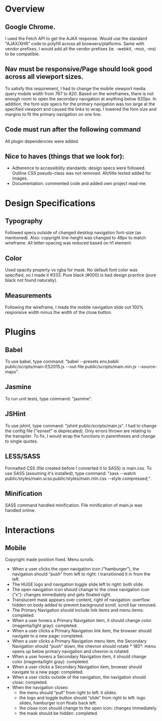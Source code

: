 # Overview

## Google Chrome.
I used the Fetch API to get the AJAX response. Would use the standard "AJAX/XHR" code to polyfill across all browsers/platforms. Same with vendor prefixes, I would add all the vendor prefixes (ie. -webkit, -moz, -ms) to be compatible.

## Nav must be responsive/Page should look good across all viewport sizes.
To satisfy this requirement, I had to change the mobile viewport media query mobile width from 767 to 
820. Based on the wireframes, there is not enough room to open the secondary navigation at anything below 820px. In addition, the font-size specs for the primary navigation was too large at the specified viewport and caused the links to wrap. I lowered the font-size and margins to fit the primary navigation on one line.

## Code must run after the following command
All plugin dependencies were added.

## Nice to haves (things that we look for):
* Adherence to accessibility standards: design specs were followed. Outline CSS pseudo-class was not removed. Alt/title texted added for images.
* Documentation: commented code and added own project read-me.


# Design Specifications

## Typography
Followed specs outside of changed desktop navigation font-size (as mentioned). Also: copyright line-height was changed to 48px to match wireframe. All letter-spacing was reduced based on h1 element.

## Color
Used opacity property vs rgba for mask. No default font color was specified, so I made it #333. Pure black (#000) is bad design practice (pure black not found naturally).

## Measurements
Following the wireframe, I made the mobile navigation slide out 100% responsive width minus the width of the close button.


# Plugins

## Babel
To use babel, type command: "babel --presets env,babili public/scripts/main-ES2015.js --out-file public/scripts/main.min.js --source-maps".

## Jasmine
To run unit tests, type command: "jasmine".

## JSHint
To use jshint, type command: "jshint public/scripts/main.js". I had to change the config file ("esnext" is deprecated). Only errors thrown are relating to the transpiler. To fix, I would wrap the functions in parentheses and change to single quotes.

## LESS/SASS
Formatted CSS (file created before I converted it to SASS) is main.css. To use SASS (assuming it's installed), type command: "sass --watch public/styles/main.scss:public/styles/main.min.css --style compressed;".

## Minification
SASS command handled minification. File minification of main.js was handled online.


# Interactions

## Mobile

Copyright made position fixed. Menu scrolls.

* When a user clicks the open navigation icon (“hamburger”), the navigation should “push” from left to right: I transitioned it in from the left.
* The HUGE logo and navigation toggle slide left to right: both slide.
* The open navigation icon should change to the close navigation icon (“x”): changes immediately and gets floated right.
* Translucent mask appears over content, right of navigation: overflow hidden on body added to prevent background scroll. scroll bar removed.
* The Primary Navigation should include link items and menu items: completed.
* When a user hovers a Primary Navigation item, it should change color (magenta/light gray): completed.
* When a user clicks a Primary Navigation link item, the browser should navigate to a new page: completed.
* When a user clicks a Primary Navigation menu item, the Secondary Navigation should “push” down, the chevron should rotate * 180°: menu opens up below primary navigation and chevron is rotated.
* When a user hovers a Secondary Navigation item, it should change color (magenta/light gray): completed.
* When a user clicks a Secondary Navigation item, browser should navigate to a new page: completed.
* When a user clicks outside of the navigation, the navigation should close: completed.
* When the navigation closes:
  * the menu should “pull” from right to left: it slides.
  * the logo and toggle button should “slide” from right to left: logo slides, hamburger icon floats back left.
  * the close icon should change to the open icon: changes immediately.
  * the mask should be hidden: completed.